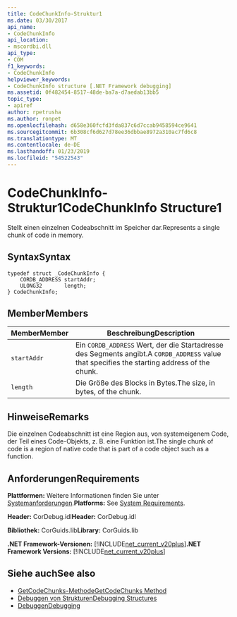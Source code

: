 ```yaml
---
title: CodeChunkInfo-Struktur1
ms.date: 03/30/2017
api_name:
- CodeChunkInfo
api_location:
- mscordbi.dll
api_type:
- COM
f1_keywords:
- CodeChunkInfo
helpviewer_keywords:
- CodeChunkInfo structure [.NET Framework debugging]
ms.assetid: 0f482454-8517-48de-ba7a-d7aedab13bb5
topic_type:
- apiref
author: rpetrusha
ms.author: ronpet
ms.openlocfilehash: d658e360fcfd3fda837c6d7ccab9458594ce9641
ms.sourcegitcommit: 6b308cf6d627d78ee36dbbae8972a310ac7fd6c8
ms.translationtype: MT
ms.contentlocale: de-DE
ms.lasthandoff: 01/23/2019
ms.locfileid: "54522543"
---
```

# <a name="codechunkinfo-structure1"></a><span data-ttu-id="01ea6-102">CodeChunkInfo-Struktur1</span><span class="sxs-lookup"><span data-stu-id="01ea6-102">CodeChunkInfo Structure1</span></span>
<span data-ttu-id="01ea6-103">Stellt einen einzelnen Codeabschnitt im Speicher dar.</span><span class="sxs-lookup"><span data-stu-id="01ea6-103">Represents a single chunk of code in memory.</span></span>  
  
## <a name="syntax"></a><span data-ttu-id="01ea6-104">Syntax</span><span class="sxs-lookup"><span data-stu-id="01ea6-104">Syntax</span></span>  
  
```  
typedef struct _CodeChunkInfo {  
    CORDB_ADDRESS startAddr;  
    ULONG32       length;  
} CodeChunkInfo;  
```  
  
## <a name="members"></a><span data-ttu-id="01ea6-105">Member</span><span class="sxs-lookup"><span data-stu-id="01ea6-105">Members</span></span>  
  
|<span data-ttu-id="01ea6-106">Member</span><span class="sxs-lookup"><span data-stu-id="01ea6-106">Member</span></span>|<span data-ttu-id="01ea6-107">Beschreibung</span><span class="sxs-lookup"><span data-stu-id="01ea6-107">Description</span></span>|  
|------------|-----------------|  
|`startAddr`|<span data-ttu-id="01ea6-108">Ein `CORDB_ADDRESS` Wert, der die Startadresse des Segments angibt.</span><span class="sxs-lookup"><span data-stu-id="01ea6-108">A `CORDB_ADDRESS` value that specifies the starting address of the chunk.</span></span>|  
|`length`|<span data-ttu-id="01ea6-109">Die Größe des Blocks in Bytes.</span><span class="sxs-lookup"><span data-stu-id="01ea6-109">The size, in bytes, of the chunk.</span></span>|  
  
## <a name="remarks"></a><span data-ttu-id="01ea6-110">Hinweise</span><span class="sxs-lookup"><span data-stu-id="01ea6-110">Remarks</span></span>  
 <span data-ttu-id="01ea6-111">Die einzelnen Codeabschnitt ist eine Region aus, von systemeigenem Code, der Teil eines Code-Objekts, z. B. eine Funktion ist.</span><span class="sxs-lookup"><span data-stu-id="01ea6-111">The single chunk of code is a region of native code that is part of a code object such as a function.</span></span>  
  
## <a name="requirements"></a><span data-ttu-id="01ea6-112">Anforderungen</span><span class="sxs-lookup"><span data-stu-id="01ea6-112">Requirements</span></span>  
 <span data-ttu-id="01ea6-113">**Plattformen:** Weitere Informationen finden Sie unter [Systemanforderungen](../../../../docs/framework/get-started/system-requirements.md).</span><span class="sxs-lookup"><span data-stu-id="01ea6-113">**Platforms:** See [System Requirements](../../../../docs/framework/get-started/system-requirements.md).</span></span>  
  
 <span data-ttu-id="01ea6-114">**Header:** CorDebug.idl</span><span class="sxs-lookup"><span data-stu-id="01ea6-114">**Header:** CorDebug.idl</span></span>  
  
 <span data-ttu-id="01ea6-115">**Bibliothek:** CorGuids.lib</span><span class="sxs-lookup"><span data-stu-id="01ea6-115">**Library:** CorGuids.lib</span></span>  
  
 <span data-ttu-id="01ea6-116">**.NET Framework-Versionen:** [!INCLUDE[net_current_v20plus](../../../../includes/net-current-v20plus-md.md)]</span><span class="sxs-lookup"><span data-stu-id="01ea6-116">**.NET Framework Versions:** [!INCLUDE[net_current_v20plus](../../../../includes/net-current-v20plus-md.md)]</span></span>  
  
## <a name="see-also"></a><span data-ttu-id="01ea6-117">Siehe auch</span><span class="sxs-lookup"><span data-stu-id="01ea6-117">See also</span></span>
- [<span data-ttu-id="01ea6-118">GetCodeChunks-Methode</span><span class="sxs-lookup"><span data-stu-id="01ea6-118">GetCodeChunks Method</span></span>](../../../../docs/framework/unmanaged-api/debugging/icordebugcode2-getcodechunks-method.md)
- [<span data-ttu-id="01ea6-119">Debuggen von Strukturen</span><span class="sxs-lookup"><span data-stu-id="01ea6-119">Debugging Structures</span></span>](../../../../docs/framework/unmanaged-api/debugging/debugging-structures.md)
- [<span data-ttu-id="01ea6-120">Debuggen</span><span class="sxs-lookup"><span data-stu-id="01ea6-120">Debugging</span></span>](../../../../docs/framework/unmanaged-api/debugging/index.md)
